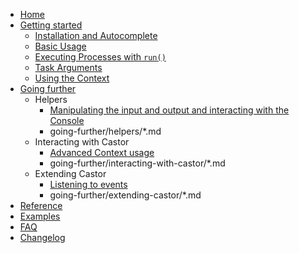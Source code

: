 - [Home](index.md)
- [Getting started](getting-started/index.md)
    - [Installation and Autocomplete](getting-started/installation.md)
    - [Basic Usage](getting-started/basic-usage.md)
    - [Executing Processes with `run()`](getting-started/run.md)
    - [Task Arguments](getting-started/arguments.md)
    - [Using the Context](getting-started/context.md)
- [Going further](going-further/index.md)
    - Helpers
        - [Manipulating the input and output and interacting with the Console](going-further/helpers/console-and-io.md)
        - going-further/helpers/*.md
    - Interacting with Castor
        - [Advanced Context usage](going-further/interacting-with-castor/advanced-context.md)
        - going-further/interacting-with-castor/*.md
    - Extending Castor
        - [Listening to events](going-further/extending-castor/events.md)
        - going-further/extending-castor/*.md
- [Reference](reference.md)
- [Examples](examples.md)
- [FAQ](faq.md)
- [Changelog](changelog.md)
